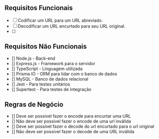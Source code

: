 ## Requisitos Funcionais
- [ ] Codificar um URL para um URL abreviado.
- [ ] Decodificar um URL encurtado para seu URL original.
- [ ] 

## Requisitos Não Funcionais
- [] Node.js - Back-end
- [] Express.js - Framework para o servidor
- [] TypeScript - Linguagem utilizada
- [] Prisma IO - ORM para lidar com o banco de dados
- [] MySQL - Banco de dados relacional
- [] Jest - Para testes unitários
- [] Supertest - Para testes de integração

## Regras de Negócio
- [] Deve ser possível fazer o encode para encurtar uma URL
- [] Não deve ser possível fazer o encode de uma url inválida
- [] Deve ser possível fazer o decode do url encurtado para o url original
- [] Não deve ser possível fazer o decode de uma URL inválida

